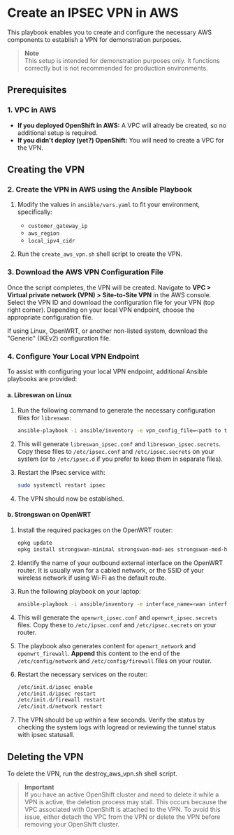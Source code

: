 # Create an IPSEC VPN in AWS

This playbook enables you to create and configure the necessary AWS components to establish a VPN for demonstration purposes.

> **Note**  
> This setup is intended for demonstration purposes only. It functions correctly but is not recommended for production environments.

## Prerequisites

### 1. VPC in AWS

- **If you deployed OpenShift in AWS:** A VPC will already be created, so no additional setup is required.
- **If you didn't deploy (yet?) OpenShift:** You will need to create a VPC for the VPN.

## Creating the VPN

### 2. Create the VPN in AWS using the Ansible Playbook

1. Modify the values in `ansible/vars.yaml` to fit your environment, specifically:
   - `customer_gateway_ip`
   - `aws_region`
   - `local_ipv4_cidr`

2. Run the `create_aws_vpn.sh` shell script to create the VPN.

### 3. Download the AWS VPN Configuration File

Once the script completes, the VPN will be created. Navigate to **VPC > Virtual private network (VPN) > Site-to-Site VPN** in the AWS console. Select the VPN ID and download the configuration file for your VPN (top right corner). Depending on your local VPN endpoint, choose the appropriate configuration file.

If using Linux, OpenWRT, or another non-listed system, download the "Generic" (IKEv2) configuration file.

### 4. Configure Your Local VPN Endpoint

To assist with configuring your local VPN endpoint, additional Ansible playbooks are provided:

#### a. Libreswan on Linux

1. Run the following command to generate the necessary configuration files for `libreswan`:

   ```bash
   ansible-playbook -i ansible/inventory -e vpn_config_file=<path to the AWS generic config file> -vv ansible/translate_generic_ikev2_to_libreswan.yaml
   ```

2. This will generate `libreswan_ipsec.conf` and `libreswan_ipsec.secrets`. Copy these files to `/etc/ipsec.conf` and `/etc/ipsec.secrets` on your system (or to `/etc/ipsec.d` if you prefer to keep them in separate files).

3. Restart the IPsec service with:

   ```bash
   sudo systemctl restart ipsec
   ```

4. The VPN should now be established.


#### b. Strongswan on OpenWRT

1. Install the required packages on the OpenWRT router:

   ```bash
   opkg update
   opkg install strongswan-minimal strongswan-mod-aes strongswan-mod-hmac strongswan-mod-sha1 kmod-ip-vti vti luci-proto-vti strongswan-mod-kdf
   ```

2. Identify the name of your outbound external interface on the OpenWRT router. It is usually wan for a cabled network, or the SSID of your wireless network if using Wi-Fi as the default route.

3. Run the following playbook on your laptop:

   ```bash
   ansible-playbook -i ansible/inventory -e interface_name=<wan interface name> -e vpn_config_file=<path to the AWS generic config file> -vv ansible/translate_generic_ikev2_to_openwrt.yaml
   ```

4. This will generate the `openwrt_ipsec.conf` and `openwrt_ipsec.secrets` files. Copy these to `/etc/ipsec.conf` and `/etc/ipsec.secrets` on your router.

5. The playbook also generates content for `openwrt_network` and `openwrt_firewall`. **Append** this content to the end of the` /etc/config/network` and `/etc/config/firewall` files on your router.

6. Restart the necessary services on the router:

   ```bash
   /etc/init.d/ipsec enable
   /etc/init.d/ipsec restart
   /etc/init.d/firewall restart
   /etc/init.d/network restart
   ```

7. The VPN should be up within a few seconds. Verify the status by checking the system logs with logread or reviewing the tunnel status with ipsec statusall.

## Deleting the VPN

To delete the VPN, run the destroy_aws_vpn.sh shell script.

> **Important**  
> If you have an active OpenShift cluster and need to delete it while a VPN is active, the deletion process may stall. This occurs because the VPC associated with OpenShift is attached to the VPN. To avoid this issue, either detach the VPC from the VPN or delete the VPN before removing your OpenShift cluster.

